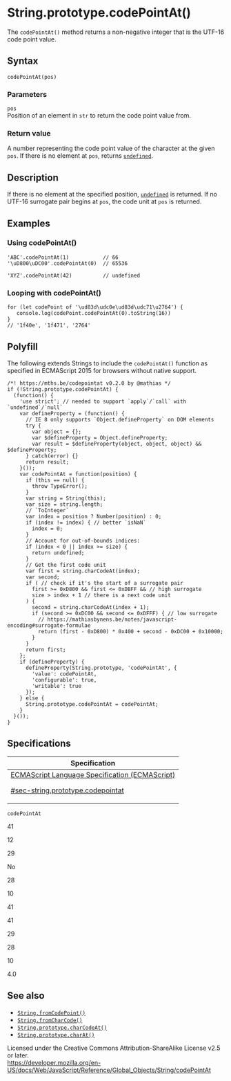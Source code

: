 # String.prototype.codePointAt()

The `codePointAt()` method returns a non-negative integer that is the UTF-16 code point value.

## Syntax

    codePointAt(pos)

### Parameters

`pos`  
Position of an element in `str` to return the code point value from.

### Return value

A number representing the code point value of the character at the given `pos`. If there is no element at `pos`, returns [`undefined`](../undefined).

## Description

If there is no element at the specified position, [`undefined`](../undefined) is returned. If no UTF-16 surrogate pair begins at `pos`, the code unit at `pos` is returned.

## Examples

### Using codePointAt()

    'ABC'.codePointAt(1)           // 66
    '\uD800\uDC00'.codePointAt(0)  // 65536

    'XYZ'.codePointAt(42)          // undefined

### Looping with codePointAt()

    for (let codePoint of '\ud83d\udc0e\ud83d\udc71\u2764') {
       console.log(codePoint.codePointAt(0).toString(16))
    }
    // '1f40e', '1f471', '2764'

## Polyfill

The following extends Strings to include the `codePointAt()` function as specified in ECMAScript 2015 for browsers without native support.

    /*! https://mths.be/codepointat v0.2.0 by @mathias */
    if (!String.prototype.codePointAt) {
      (function() {
        'use strict'; // needed to support `apply`/`call` with `undefined`/`null`
        var defineProperty = (function() {
          // IE 8 only supports `Object.defineProperty` on DOM elements
          try {
            var object = {};
            var $defineProperty = Object.defineProperty;
            var result = $defineProperty(object, object, object) && $defineProperty;
          } catch(error) {}
          return result;
        }());
        var codePointAt = function(position) {
          if (this == null) {
            throw TypeError();
          }
          var string = String(this);
          var size = string.length;
          // `ToInteger`
          var index = position ? Number(position) : 0;
          if (index != index) { // better `isNaN`
            index = 0;
          }
          // Account for out-of-bounds indices:
          if (index < 0 || index >= size) {
            return undefined;
          }
          // Get the first code unit
          var first = string.charCodeAt(index);
          var second;
          if ( // check if it's the start of a surrogate pair
            first >= 0xD800 && first <= 0xDBFF && // high surrogate
            size > index + 1 // there is a next code unit
          ) {
            second = string.charCodeAt(index + 1);
            if (second >= 0xDC00 && second <= 0xDFFF) { // low surrogate
              // https://mathiasbynens.be/notes/javascript-encoding#surrogate-formulae
              return (first - 0xD800) * 0x400 + second - 0xDC00 + 0x10000;
            }
          }
          return first;
        };
        if (defineProperty) {
          defineProperty(String.prototype, 'codePointAt', {
            'value': codePointAt,
            'configurable': true,
            'writable': true
          });
        } else {
          String.prototype.codePointAt = codePointAt;
        }
      }());
    }

## Specifications

<table><thead><tr class="header"><th>Specification</th></tr></thead><tbody><tr class="odd"><td><a href="https://tc39.es/ecma262/#sec-string.prototype.codepointat">ECMAScript Language Specification (ECMAScript) 
<br/>

<span class="small">#sec-string.prototype.codepointat</span></a></td></tr></tbody></table>

`codePointAt`

41

12

29

No

28

10

41

41

29

28

10

4.0

## See also

-   [`String.fromCodePoint()`](fromcodepoint)
-   [`String.fromCharCode()`](fromcharcode)
-   [`String.prototype.charCodeAt()`](charcodeat)
-   [`String.prototype.charAt()`](charat)

 
Licensed under the Creative Commons Attribution-ShareAlike License v2.5 or later.  
<a href="https://developer.mozilla.org/en-US/docs/Web/JavaScript/Reference/Global_Objects/String/codePointAt" class="_attribution-link">https://developer.mozilla.org/en-US/docs/Web/JavaScript/Reference/Global_Objects/String/codePointAt</a>

